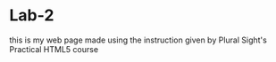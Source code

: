 # Lab-2
this is my web page made using the instruction given by Plural Sight's Practical HTML5 course
